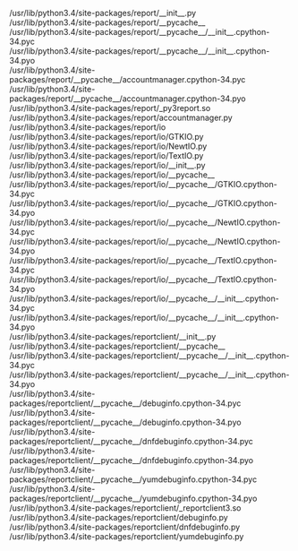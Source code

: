 /usr/lib/python3.4/site-packages/report/\_\_init\_\_.py  
/usr/lib/python3.4/site-packages/report/\_\_pycache\_\_  
/usr/lib/python3.4/site-packages/report/\_\_pycache\_\_/\_\_init\_\_.cpython-34.pyc  
/usr/lib/python3.4/site-packages/report/\_\_pycache\_\_/\_\_init\_\_.cpython-34.pyo  
/usr/lib/python3.4/site-packages/report/\_\_pycache\_\_/accountmanager.cpython-34.pyc  
/usr/lib/python3.4/site-packages/report/\_\_pycache\_\_/accountmanager.cpython-34.pyo  
/usr/lib/python3.4/site-packages/report/\_py3report.so  
/usr/lib/python3.4/site-packages/report/accountmanager.py  
/usr/lib/python3.4/site-packages/report/io  
/usr/lib/python3.4/site-packages/report/io/GTKIO.py  
/usr/lib/python3.4/site-packages/report/io/NewtIO.py  
/usr/lib/python3.4/site-packages/report/io/TextIO.py  
/usr/lib/python3.4/site-packages/report/io/\_\_init\_\_.py  
/usr/lib/python3.4/site-packages/report/io/\_\_pycache\_\_  
/usr/lib/python3.4/site-packages/report/io/\_\_pycache\_\_/GTKIO.cpython-34.pyc  
/usr/lib/python3.4/site-packages/report/io/\_\_pycache\_\_/GTKIO.cpython-34.pyo  
/usr/lib/python3.4/site-packages/report/io/\_\_pycache\_\_/NewtIO.cpython-34.pyc  
/usr/lib/python3.4/site-packages/report/io/\_\_pycache\_\_/NewtIO.cpython-34.pyo  
/usr/lib/python3.4/site-packages/report/io/\_\_pycache\_\_/TextIO.cpython-34.pyc  
/usr/lib/python3.4/site-packages/report/io/\_\_pycache\_\_/TextIO.cpython-34.pyo  
/usr/lib/python3.4/site-packages/report/io/\_\_pycache\_\_/\_\_init\_\_.cpython-34.pyc  
/usr/lib/python3.4/site-packages/report/io/\_\_pycache\_\_/\_\_init\_\_.cpython-34.pyo  
/usr/lib/python3.4/site-packages/reportclient/\_\_init\_\_.py  
/usr/lib/python3.4/site-packages/reportclient/\_\_pycache\_\_  
/usr/lib/python3.4/site-packages/reportclient/\_\_pycache\_\_/\_\_init\_\_.cpython-34.pyc  
/usr/lib/python3.4/site-packages/reportclient/\_\_pycache\_\_/\_\_init\_\_.cpython-34.pyo  
/usr/lib/python3.4/site-packages/reportclient/\_\_pycache\_\_/debuginfo.cpython-34.pyc  
/usr/lib/python3.4/site-packages/reportclient/\_\_pycache\_\_/debuginfo.cpython-34.pyo  
/usr/lib/python3.4/site-packages/reportclient/\_\_pycache\_\_/dnfdebuginfo.cpython-34.pyc  
/usr/lib/python3.4/site-packages/reportclient/\_\_pycache\_\_/dnfdebuginfo.cpython-34.pyo  
/usr/lib/python3.4/site-packages/reportclient/\_\_pycache\_\_/yumdebuginfo.cpython-34.pyc  
/usr/lib/python3.4/site-packages/reportclient/\_\_pycache\_\_/yumdebuginfo.cpython-34.pyo  
/usr/lib/python3.4/site-packages/reportclient/\_reportclient3.so  
/usr/lib/python3.4/site-packages/reportclient/debuginfo.py  
/usr/lib/python3.4/site-packages/reportclient/dnfdebuginfo.py  
/usr/lib/python3.4/site-packages/reportclient/yumdebuginfo.py  

